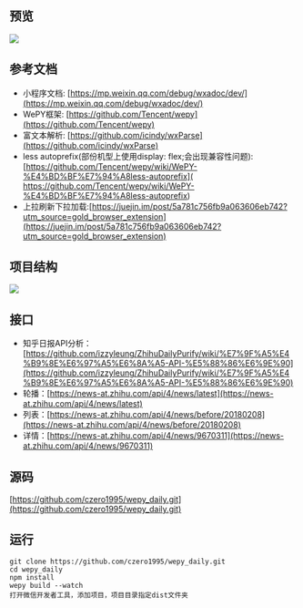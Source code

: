 ## 预览

![](https://user-gold-cdn.xitu.io/2018/2/9/161798ff76c69ab5?w=373&h=636&f=gif&s=3261853)
## 参考文档
* 小程序文档: [https://mp.weixin.qq.com/debug/wxadoc/dev/](https://mp.weixin.qq.com/debug/wxadoc/dev/)
* WePY框架: [https://github.com/Tencent/wepy](https://github.com/Tencent/wepy)
* 富文本解析: [https://github.com/icindy/wxParse](https://github.com/icindy/wxParse)
* less autoprefix(部份机型上使用display: flex;会出现兼容性问题): [https://github.com/Tencent/wepy/wiki/WePY-%E4%BD%BF%E7%94%A8less-autoprefix]( https://github.com/Tencent/wepy/wiki/WePY-%E4%BD%BF%E7%94%A8less-autoprefix)
* 上拉刷新下拉加载:[https://juejin.im/post/5a781c756fb9a063606eb742?utm_source=gold_browser_extension](https://juejin.im/post/5a781c756fb9a063606eb742?utm_source=gold_browser_extension)
## 项目结构

![](https://user-gold-cdn.xitu.io/2018/2/9/161794601c09e324?w=574&h=465&f=png&s=31383)

## 接口
* 知乎日报API分析：
[https://github.com/izzyleung/ZhihuDailyPurify/wiki/%E7%9F%A5%E4%B9%8E%E6%97%A5%E6%8A%A5-API-%E5%88%86%E6%9E%90](https://github.com/izzyleung/ZhihuDailyPurify/wiki/%E7%9F%A5%E4%B9%8E%E6%97%A5%E6%8A%A5-API-%E5%88%86%E6%9E%90)
* 轮播：[https://news-at.zhihu.com/api/4/news/latest](https://news-at.zhihu.com/api/4/news/latest)
* 列表：[https://news-at.zhihu.com/api/4/news/before/20180208](https://news-at.zhihu.com/api/4/news/before/20180208)
* 详情：[https://news-at.zhihu.com/api/4/news/9670311](https://news-at.zhihu.com/api/4/news/9670311)

## 源码
[https://github.com/czero1995/wepy_daily.git](https://github.com/czero1995/wepy_daily.git)

## 运行
    git clone https://github.com/czero1995/wepy_daily.git
    cd wepy_daily
    npm install
    wepy build --watch
    打开微信开发者工具，添加项目，项目目录指定dist文件夹